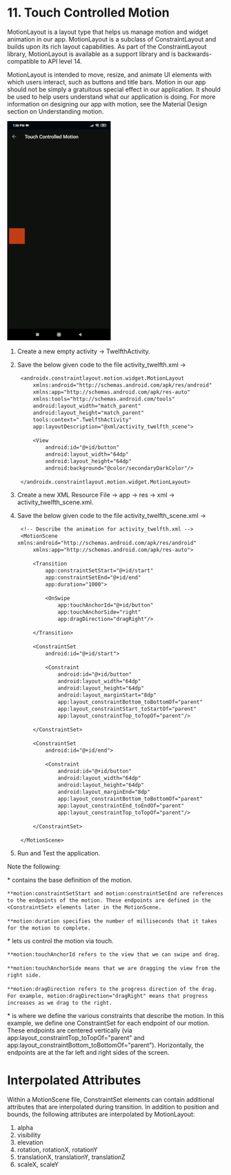 # 11. Touch Controlled Motion

MotionLayout is a layout type that helps us manage motion and widget animation in our app. MotionLayout is a subclass of ConstraintLayout and builds upon its rich layout capabilities. As part of the ConstraintLayout library, MotionLayout is available as a support library and is backwards-compatible to API level 14.

MotionLayout is intended to move, resize, and animate UI elements with which users interact, such as buttons and title bars. Motion in our app should not be simply a gratuitous special effect in our application. It should be used to help users understand what our application is doing. For more information on designing our app with motion, see the Material Design section on Understanding motion.

[![Touch Controlled Motion](https://github.com/Vaibhav4697/AndroidUserInterface/blob/master/animations/animation_12.gif)](https://github.com/Vaibhav4697/AndroidUserInterface/blob/master/documentation/12.%20Touch%20Controlled%20Motion.md#11-touch-controlled-motion)

1. Create a new empty activity -> TwelfthActivity.

2. Save the below given code to the file activity_twelfth.xml ->

		<androidx.constraintlayout.motion.widget.MotionLayout
			xmlns:android="http://schemas.android.com/apk/res/android"
			xmlns:app="http://schemas.android.com/apk/res-auto"
			xmlns:tools="http://schemas.android.com/tools"
			android:layout_width="match_parent"
			android:layout_height="match_parent"
			tools:context=".TwelfthActivity"
			app:layoutDescription="@xml/activity_twelfth_scene">

			<View
				android:id="@+id/button"
				android:layout_width="64dp"
				android:layout_height="64dp"
				android:background="@color/secondaryDarkColor"/>

		</androidx.constraintlayout.motion.widget.MotionLayout>

3. Create a new XML Resource File -> app -> res -> xml -> activity_twelfth_scene.xml.

4. Save the below given code to the file activity_twelfth_scene.xml ->

		<!-- Describe the animation for activity_twelfth.xml -->
		<MotionScene xmlns:android="http://schemas.android.com/apk/res/android"
			xmlns:app="http://schemas.android.com/apk/res-auto">

			<Transition
				app:constraintSetStart="@+id/start"
				app:constraintSetEnd="@+id/end"
				app:duration="1000">

				<OnSwipe
					app:touchAnchorId="@+id/button"
					app:touchAnchorSide="right"
					app:dragDirection="dragRight"/>

			</Transition>

			<ConstraintSet
				android:id="@+id/start">

				<Constraint
					android:id="@+id/button"
					android:layout_width="64dp"
					android:layout_height="64dp"
					android:layout_marginStart="8dp"
					app:layout_constraintBottom_toBottomOf="parent"
					app:layout_constraintStart_toStartOf="parent"
					app:layout_constraintTop_toTopOf="parent"/>

			</ConstraintSet>

			<ConstraintSet
				android:id="@+id/end">

				<Constraint
					android:id="@+id/button"
					android:layout_width="64dp"
					android:layout_height="64dp"
					android:layout_marginEnd="8dp"
					app:layout_constraintBottom_toBottomOf="parent"
					app:layout_constraintEnd_toEndOf="parent"
					app:layout_constraintTop_toTopOf="parent"/>

			</ConstraintSet>

		</MotionScene>
		
6. Run and Test the application.

Note the following:

*<Transition> contains the base definition of the motion.

	**motion:constraintSetStart and motion:constraintSetEnd are references to the endpoints of the motion. These endpoints are defined in the <ConstraintSet> elements later in the MotionScene.

	**motion:duration specifies the number of milliseconds that it takes for the motion to complete.

*<OnSwipe> lets us control the motion via touch.

	**motion:touchAnchorId refers to the view that we can swipe and drag.

	**motion:touchAnchorSide means that we are dragging the view from the right side.

	**motion:dragDirection refers to the progress direction of the drag. For example, motion:dragDirection="dragRight" means that progress increases as we drag to the right.

*<ConstraintSet> is where we define the various constraints that describe the motion. In this example, we define one ConstraintSet for each endpoint of our motion. These endpoints are centered vertically (via app:layout_constraintTop_toTopOf="parent" and app:layout_constraintBottom_toBottomOf="parent"). Horizontally, the endpoints are at the far left and right sides of the screen.

# Interpolated Attributes

Within a MotionScene file, ConstraintSet elements can contain additional attributes that are interpolated during transition. In addition to position and bounds, the following attributes are interpolated by MotionLayout:
1. alpha
2. visibility
3. elevation
4. rotation, rotationX, rotationY
5. translationX, translationY, translationZ
6. scaleX, scaleY